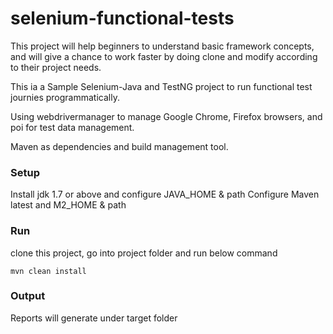 # selenium-functional-tests
This project will help beginners to understand basic framework concepts, and will give a chance to work faster by doing clone and modify according to their project needs.

This ia a Sample Selenium-Java and TestNG project to run functional test journies programmatically.

Using webdrivermanager to manage Google Chrome, Firefox browsers, and poi for test data management.

Maven as dependencies and build management tool.

### Setup 
Install jdk 1.7 or above and configure JAVA_HOME & path 
Configure Maven latest and M2_HOME & path

### Run
clone this project, go into project folder and run below command 

`mvn clean install`


### Output

Reports will generate under target folder


